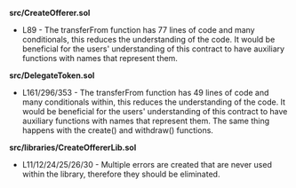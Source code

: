 **src/CreateOfferer.sol**	
- L89 - The transferFrom function has 77 lines of code and many conditionals, this reduces the understanding of the code. It would be beneficial for the users' understanding of this contract to have auxiliary functions with names that represent them.


**src/DelegateToken.sol**
- L161/296/353 - The transferFrom function has 49 lines of code and many conditionals within, this reduces the understanding of the code. It would be beneficial for the users' understanding of this contract to have auxiliary functions with names that represent them.
The same thing happens with the create() and withdraw() functions.


**src/libraries/CreateOffererLib.sol**
- L11/12/24/25/26/30 - Multiple errors are created that are never used within the library, therefore they should be eliminated.



